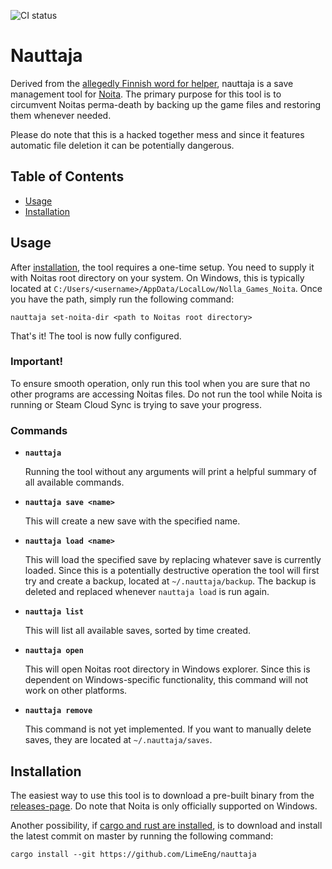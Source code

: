 ![CI status](https://github.com/LimeEng/nauttaja/workflows/CI/badge.svg)

# Nauttaja

Derived from the [allegedly Finnish word for helper](https://translate.google.se/?sl=fi&tl=en&text=auttaja&op=translate), nauttaja is a save management tool for [Noita](https://store.steampowered.com/app/881100/Noita/). The primary purpose for this tool is to circumvent Noitas perma-death by backing up the game files and restoring them whenever needed.

Please do note that this is a hacked together mess and since it features automatic file deletion it can be potentially dangerous.

## Table of Contents
- [Usage](#usage)
- [Installation](#installation)

## Usage

After [installation](#installation), the tool requires a one-time setup. You need to supply it with Noitas root directory on your system. On Windows, this is typically located at `C:/Users/<username>/AppData/LocalLow/Nolla_Games_Noita`. Once you have the path, simply run the following command:
```
nauttaja set-noita-dir <path to Noitas root directory>
```
That's it! The tool is now fully configured.

### **Important!**

To ensure smooth operation, only run this tool when you are sure that no other programs are accessing Noitas files. Do not run the tool while Noita is running or Steam Cloud Sync is trying to save your progress.

### Commands

- **`nauttaja`**

    Running the tool without any arguments will print a helpful summary of all available commands.

- **`nauttaja save <name>`**

    This will create a new save with the specified name.

- **`nauttaja load <name>`**

    This will load the specified save by replacing whatever save is currently loaded. Since this is a potentially destructive operation the tool will first try and create a backup, located at `~/.nauttaja/backup`. The backup is deleted and replaced whenever `nauttaja load` is run again.

- **`nauttaja list`**

    This will list all available saves, sorted by time created.

- **`nauttaja open`**

    This will open Noitas root directory in Windows explorer. Since this is dependent on Windows-specific functionality, this command will not work on other platforms.

- **`nauttaja remove`**

    This command is not yet implemented. If you want to manually delete saves, they are located at `~/.nauttaja/saves`.

## Installation

The easiest way to use this tool is to download a pre-built binary from the [releases-page](https://github.com/LimeEng/nauttaja/releases). Do note that Noita is only officially supported on Windows.

Another possibility, if [cargo and rust are installed](https://www.rust-lang.org/tools/install), is to download and install the latest commit on master by running the following command:
```
cargo install --git https://github.com/LimeEng/nauttaja
```
